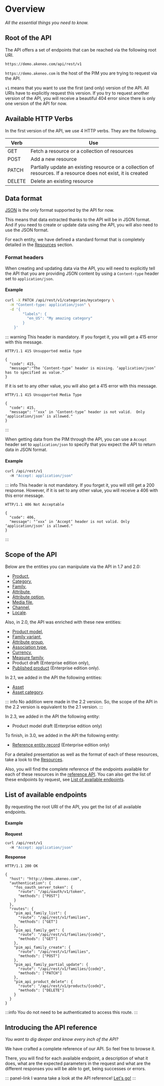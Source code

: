 # Overview

_All the essential things you need to know._

## Root of the API

The API offers a set of endpoints that can be reached via the following root URI.
```http
https://demo.akeneo.com/api/rest/v1
```

`https://demo.akeneo.com` is the host of the PIM you are trying to request via the API.

`v1` means that you want to use the first (and only) version of the API. All URIs have to explicitly request this version. If you try to request another version of the API, you will receive a beautiful 404 error since there is only one version of the API for now.

## Available HTTP Verbs

In the first version of the API, we use 4 HTTP verbs. They are the following.

| Verb |  Use |
| ------ | ----------- |
| GET |   Fetch a resource or a collection of resources |
| POST | Add a new resource |
| PATCH | Partially update an existing resource or a collection of resources. If a resource does not exist, it is created |
| DELETE | Delete an existing resource |

## Data format

[JSON](http://www.json.org/) is the only format supported by the API for now.

This means that data extracted thanks to the API will be in JSON format. And if you need to create or update data using the API, you will also need to use the JSON format.

For each entity, we have defined a standard format that is completely detailed in the [Resources](/documentation/resources.html) section.

### Format headers
When creating and updating data via the API, you will need to explicitly tell the API that you are providing JSON content by using a `Content-type` header set to `application/json`.

#### Example
``` bash
curl -X PATCH /api/rest/v1/categories/mycategory \
  -H "Content-type: application/json" \
  -d '{
        "labels": {
          "en_US": "My amazing category"
        }
    }'
```

::: warning
This header is mandatory. If you forget it, you will get a 415 error with this message.
```http
HTTP/1.1 415 Unsupported media type

{
  "code": 415,
  "message":"The ‘Content-type’ header is missing. ‘application/json’ has to specified as value."
}
```
If it is set to any other value, you will also get a 415 error with this message.
```http
HTTP/1.1 415 Unsupported Media Type

{
  "code": 415,
  "message": "‘xxx’ in ‘Content-type’ header is not valid.  Only ‘application/json’ is allowed."
}
```
:::

When getting data from the PIM through the API, you can use a `Accept` header set to `application/json` to specify that you expect the API to return data in JSON format.

#### Example
``` bash
curl /api/rest/v1
  -H "Accept: application/json"
```

::: info
This header is not mandatory. If you forget it, you will still get a 200 response. However, if it is set to any other value, you will receive a 406 with this error message.
```http
HTTP/1.1 406 Not Acceptable

{
  "code": 406,
  "message": "‘xxx’ in ‘Accept‘ header is not valid. Only ‘application/json‘ is allowed."
}
```
:::

## Scope of the API

Below are the entities you can manipulate via the API in 1.7 and 2.0:
 - [Product](/documentation/resources.html#product),
 - [Category](/documentation/resources.html#category),
 - [Family](/documentation/resources.html#family),
 - [Attribute](/documentation/resources.html#attribute),
 - [Attribute option](/documentation/resources.html#attribute-option),
 - [Media file](/documentation/resources.html#media-file),
 - [Channel](/documentation/resources.html#channel),
 - [Locale](/documentation/resources.html#locale).

Also, in 2.0, the API was enriched with these new entities:
 - [Product model](/documentation/resources.html#product-model-2x-only),
 - [Family variant](/documentation/resources.html#family-variant-2x-only),
 - [Attribute group](/documentation/resources.html#attribute-group-2x-only),
 - [Association type](/documentation/resources.html#association-type-2x-only),
 - [Currency](/documentation/resources.html#currency-2x-only),
 - [Measure family](/documentation/resources.html#measure-family-2x-only),
 - Product draft (Enterprise edition only),
 - [Published product](/documentation/resources.html#published-product-2x-and-ee-only) (Enterprise edition only).

In 2.1, we added in the API the following entities:
 - [Asset](/documentation/resources.html#asset-21-only)
 - [Asset category](/documentation/resources.html#asset-category-21-only).

::: info
No addition were made in the 2.2 version. So, the scope of the API in the 2.2 version is equivalent to the 2.1 version.
:::

In 2.3, we added in the API the following entity:
 - Product model draft (Enterprise edition only)

To finish, in 3.0, we added in the API the following entity:
 - [Reference entity record](/documentation/resources.html#reference-entity-record-3x-and-ee-only) (Enterprise edition only)

For a detailed presentation as well as the format of each of these resources, take a look to the [Resources](/documentation/resources.html).

Also, you will find the complete reference of the endpoints available for each of these resources in the [reference API](/api-reference-index.html). You can also get the list of these endpoints by request, see [List of available endpoints](/documentation/overview.html#list-of-available-endpoints).

## List of available endpoints

By requesting the root URI of the API, you get the list of all available endpoints.

#### Example

**Request**
```bash
curl /api/rest/v1
  -H "Accept: application/json"
```


**Response**
```http
HTTP/1.1 200 OK

{
  "host": "http://demo.akeneo.com",
  "authentication": {
    "fos_oauth_server_token": {
      "route": "/api/oauth/v1/token",
      "methods": ["POST"]
    }
  },
  "routes": {
    "pim_api_family_list": {
      "route": "/api/rest/v1/families",
      "methods": ["GET"]
    },
    "pim_api_family_get": {
      "route": "/api/rest/v1/families/{code}",
      "methods": ["GET"]
    },
    "pim_api_family_create": {
      "route": "/api/rest/v1/families",
      "methods": ["POST"]
    },
    "pim_api_family_partial_update": {
      "route": "/api/rest/v1/families/{code}",
      "methods": ["PATCH"]
    }, 
    "pim_api_product_delete": {
      "route": "/api/rest/v1/products/{code}",
      "methods": ["DELETE"]
    }
  }
}
```

:::info
You do not need to be authenticated to access this route.
:::


## Introducing the API reference

_You want to dig deeper and know every inch of the API?_

We have crafted a complete reference of our API. So feel free to browse it.

There, you will find for each available endpoint, a description of what it does, what are the expected parameters in the request and what are the different responses you will be able to get, being successes or errors.

::: panel-link I wanna take a look at the API reference! [Let's go!](/api-reference.html)
:::
